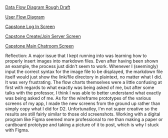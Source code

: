 [Data Flow Diagram Rough Draft](https://github.com/Berea-CS-Courses/capstone-project-livesaym/blob/D3-LoFi-Prototype/Deliverables/images/Capstone_Data_Flow_Diagram_Draft_1.png)

[User Flow Diagram](https://github.com/Berea-CS-Courses/capstone-project-livesaym/blob/D3-LoFi-Prototype/Deliverables/images/Capstone_User_Flow_Diagram.png)

[Capstone Log In Screen](https://github.com/Berea-CS-Courses/capstone-project-livesaym/blob/D3-LoFi-Prototype/Deliverables/images/Capstone%20Log%20In%20Screen.PNG)

[Capstone Create/Join Server Screen](https://github.com/Berea-CS-Courses/capstone-project-livesaym/blob/D3-LoFi-Prototype/Deliverables/images/Capstone%20Create%20or%20Join%20Server%20Screen.PNG)

[Capstone Main Chatroom Screen](https://github.com/Berea-CS-Courses/capstone-project-livesaym/blob/D3-LoFi-Prototype/Deliverables/images/Capstone%20Main%20Chatroom%20Screen.PNG)


Reflection: A major issue that I kept running into was learning how to properly insert images into markdown files. Even after having 
been shown an example, the process just didn't seem to work. Whenever I (seemingly) input the correct syntax for the image file to be
displayed, the markdown file itself would just show the link/file directory in plaintext, no matter what I did. It was very frustrating.
The flow charts themselves were a little confusing at first with regards to what exactly was being asked of me, but after some talks
with the professor, I think I was able to better understand what exactly was being asked of me. As for the wireframe prototypes of the
various screens of my app, I made the new screens from the ground up rather than simply copy what I did for D2. Unfortunatley, I'm not
super creative so the results are still fairly similar to those old screenshots. Working with a digital program like Figma seemed more
professional to me than making a paper or cardboard prototype and taking a picture of it to post, which is why I stuck with Figma.
